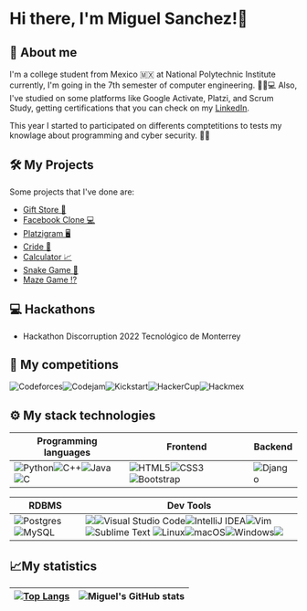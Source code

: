 # Hi there, I'm Miguel Sanchez!👋

## 👋 About me
I'm a college student from Mexico 🇲🇽 at National Polytechnic Institute currently, I'm going in the 7th semester of computer engineering. 🧑🏻💻
Also, I've studied on some platforms like Google Activate, Platzi, and Scrum Study, getting certifications that you can check on my [LinkedIn](https://www.linkedin.com/in/mkangelo/).

This year I started to participated on differents comptetitions to tests my knowlage about programming and cyber security. 👨‍💻
  
## 🛠 My Projects
Some projects that I've done are:
  * [Gift Store 🎁](https://github.com/MkAngelo/tienda-de-regalos)
  * [Facebook Clone 💻](https://github.com/MkAngelo/Facebook-Retro)
  * [Platzigram 🖥](https://github.com/MkAngelo/Platzigram)
  * [Cride 🚗](https://github.com/MkAngelo/cride)
  * [Calculator 📈](https://github.com/MkAngelo/Calculadora)
  * [Snake Game 🐍](https://github.com/MkAngelo/snake-game)
  * [Maze Game ⁉](https://github.com/MkAngelo/laberinto-game)
  
## 💻 Hackathons
  - Hackathon Discorruption 2022 Tecnológico de Monterrey 
  
## 🥊 My competitions
![Codeforces](https://img.shields.io/badge/Codeforces-445f9d?style=for-the-badge&logo=Codeforces&logoColor=white)![Codejam](https://img.shields.io/badge/CodeJam-f8bc05?style=for-the-badge&logo=google&logoColor=white)![Kickstart](https://img.shields.io/badge/Kickstart-34a853?style=for-the-badge&logo=google&logoColor=white)![HackerCup](https://img.shields.io/badge/HackerCup-445f9d?style=for-the-badge&logo=Facebook&logoColor=white)![Hackmex](https://img.shields.io/badge/Hackmex-800040?style=for-the-badge&logo=IPN&logoColor=white)

## ⚙ My stack technologies
|Programming languages|Frontend|Backend|
|---|---|---|
|![Python](https://img.shields.io/badge/python-3670A0?style=for-the-badge&logo=python&logoColor=ffdd54)![C++](https://img.shields.io/badge/c++-%2300599C.svg?style=for-the-badge&logo=c%2B%2B&logoColor=white)![Java](https://img.shields.io/badge/java-%23ED8B00.svg?style=for-the-badge&logo=java&logoColor=white)![C](https://img.shields.io/badge/c-%2300599C.svg?style=for-the-badge&logo=c&logoColor=white) | ![HTML5](https://img.shields.io/badge/html5-%23E34F26.svg?style=for-the-badge&logo=html5&logoColor=white)![CSS3](https://img.shields.io/badge/css3-%231572B6.svg?style=for-the-badge&logo=css3&logoColor=white)![Bootstrap](https://img.shields.io/badge/bootstrap-%23563D7C.svg?style=for-the-badge&logo=bootstrap&logoColor=white)|![Django](https://img.shields.io/badge/django-%23092E20.svg?style=for-the-badge&logo=django&logoColor=white)|

|RDBMS|Dev Tools|
|---|---|
![Postgres](https://img.shields.io/badge/postgres-%23316192.svg?style=for-the-badge&logo=postgresql&logoColor=white)![MySQL](https://img.shields.io/badge/mysql-%2300f.svg?style=for-the-badge&logo=mysql&logoColor=white)|<img src="https://img.shields.io/badge/GIT-E44C30?style=for-the-badge&logo=git&logoColor=white"/>![Visual Studio Code](https://img.shields.io/badge/Visual%20Studio%20Code-0078d7.svg?style=for-the-badge&logo=visual-studio-code&logoColor=white)![IntelliJ IDEA](https://img.shields.io/badge/IntelliJIDEA-000000.svg?style=for-the-badge&logo=intellij-idea&logoColor=white)![Vim](https://img.shields.io/badge/VIM-%2311AB00.svg?style=for-the-badge&logo=vim&logoColor=white)![Sublime Text](https://img.shields.io/badge/sublime_text-%23575757.svg?style=for-the-badge&logo=sublime-text&logoColor=important) ![Linux](https://img.shields.io/badge/Linux-FCC624?style=for-the-badge&logo=linux&logoColor=black)![macOS](https://img.shields.io/badge/mac%20os-000000?style=for-the-badge&logo=macos&logoColor=F0F0F0)![Windows](https://img.shields.io/badge/Windows-0078D6?style=for-the-badge&logo=windows&logoColor=white)<img src="https://img.shields.io/badge/Docker-2CA5E0?style=for-the-badge&logo=docker&logoColor=white"/>|

## 📈My statistics
|[![Top Langs](https://github-readme-stats.vercel.app/api/top-langs/?username=mkangelo&show_icons=true&theme=city_lights)](https://github.com/mkangelo/github-readme-stats)|![Miguel's GitHub stats](https://github-readme-stats.vercel.app/api?username=mkangelo&show_icons=true&theme=city_lights)|
|---|---|
